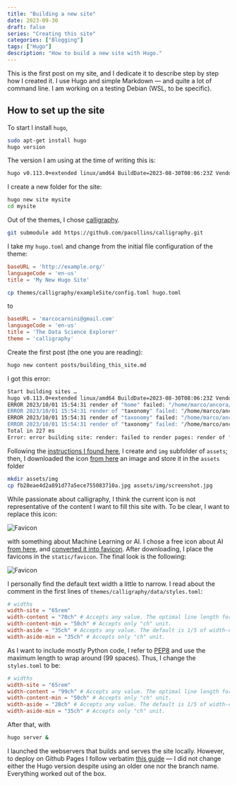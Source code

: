 ```yaml
---
title: "Building a new site"
date: 2023-09-30
draft: false
series: "Creating this site"
categories: ["Blogging"]
tags: ["Hugo"]
description: "How to build a new site with Hugo."
---
```


This is the first post on my site, and I dedicate it to describe step by step how I created it. I use Hugo and simple Markdown — and quite a lot of command line. I am working on a testing Debian (WSL, to be specific).

## How to set up the site

To start I install ``hugo``,

```bash
sudo apt-get install hugo
hugo version	
```

The version I am using at the time of writing this is:

```bash
hugo v0.113.0+extended linux/amd64 BuildDate=2023-08-30T08:06:23Z VendorInfo=debian:0.113.0-3
```

I create a new folder for the site:

```bash
hugo new site mysite
cd mysite
```

Out of the themes, I chose [calligraphy](https://themes.gohugo.io/themes/calligraphy/).

```bash
git submodule add https://github.com/pacollins/calligraphy.git
```

I take my ``hugo.toml`` and change from the initial file configuration of the theme:

```toml
baseURL = 'http://example.org/'
languageCode = 'en-us'
title = 'My New Hugo Site'
```

```bash
cp themes/calligraphy/exampleSite/config.toml hugo.toml
```

to 

```toml
baseURL = 'marcocarnini@gmail.com'
languageCode = 'en-us'
title = 'The Data Science Explorer'
theme = 'calligraphy'
```

Create the first post (the one you are reading):

```bash
hugo new content posts/building_this_site.md
```

I got this error:

```bash
Start building sites …
hugo v0.113.0+extended linux/amd64 BuildDate=2023-08-30T08:06:23Z VendorInfo=debian:0.113.0-3
ERROR 2023/10/01 15:54:31 render of "home" failed: "/home/marco/ancora/themes/calligraphy/layouts/...
ERROR 2023/10/01 15:54:31 render of "taxonomy" failed: "/home/marco/ancora/themes/calligraphy/layouts/...
ERROR 2023/10/01 15:54:31 render of "taxonomy" failed: "/home/marco/ancora/themes/calligraphy/layouts/...
ERROR 2023/10/01 15:54:31 render of "taxonomy" failed: "/home/marco/ancora/themes/calligraphy/layouts/...
Total in 227 ms
Error: error building site: render: failed to render pages: render of "taxonomy" failed: "/home/marco/...
```

Following the [instructions I found here](https://discourse.gohugo.io/t/range-image-resize-nil-pointer-evaluating-resource-resource-resize/41535), I create and ``img`` subfolder of ``assets``; then, I downloaded the icon [from here](https://pikwizard.com/s/photo/artificial+intelligence/) an image and store it in the ``assets`` folder 

```bash
mkdir assets/img
cp fb28eae4d2a891d77a5ece755083710a.jpg assets/img/screenshot.jpg
```

While passionate about calligraphy, I think the current icon is not representative of the content I want to fill this site with. To be clear, I want to replace this icon:

![Favicon](/images/favicon.png)

with something about Machine Learning or AI. I chose a free icon about AI [from here](https://uxwing.com/artificial-intelligence-ai-chip-icon/), and [converted it into favicon](https://favicon.io/favicon-converter/). After downloading, I place the favicons in the ``static/favicon``. The final look is the following:

![Favicon](/images/favicon_after.png)

I personally find the default text width a little to narrow. I read about the comment in the first lines of ``themes/calligraphy/data/styles.toml``:

```toml
# widths
width-site = "65rem"
width-content = "70ch" # Accepts any value. The optimal line length for readibility is 50-75.
width-content-min = "50ch" # Accepts only "ch" unit.
width-aside = "35ch" # Accepts any value. The default is 1/5 of width-content.
width-aside-min = "35ch" # Accepts only "ch" unit.
```

As I want to include mostly Python code, I refer to [PEP8](https://peps.python.org/pep-0008/) and use the maximum length to wrap around (99 spaces). Thus, I change the ``styles.toml`` to be:

```toml
# widths
width-site = "65rem"
width-content = "99ch" # Accepts any value. The optimal line length for readibility is 50-75.
width-content-min = "50ch" # Accepts only "ch" unit.
width-aside = "20ch" # Accepts any value. The default is 1/5 of width-content.
width-aside-min = "35ch" # Accepts only "ch" unit.
```

After that, with

```bash
hugo server &
```

I launched the webservers that builds and serves the site locally. However, to deploy on Github Pages I follow verbatim [this guide](https://gohugo.io/hosting-and-deployment/hosting-on-github/) — I did not change either the Hugo version despite using an older one nor the branch name. Everything worked out of the box. 

